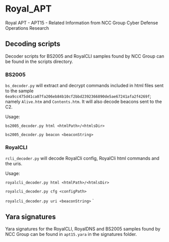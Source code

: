 # Royal_APT
Royal APT - APT15 - Related Information from NCC Group Cyber Defense Operations Research


## Decoding scripts
Decoder scripts for BS2005 and RoyalCLI samples found by NCC Group can be found in the scripts directory. 

### BS2005
  `bs_decoder.py` will extract and decrypt commands included in html files sent to the sample `6ea9cc475d41ca07fa206eb84b10cf2bbd2392366890de5ae67241afa2f4269f`; namely `Alive.htm` and `Contents.htm`. It will also decode beacons sent to the C2.

Usage:

`bs2005_decoder.py html <htmlPath>/<htmlsDir>`

`bs2005_decoder.py beacon <beaconString>`

### RoyalCLI
`rcli_decoder.py` will decode RoyalCli config, RoyalCli html commands and the uris. 


Usage:

`royalcli_decoder.py html <htmlPath>/<htmlsDir>`

`royalcli_decoder.py cfg <configPath>`

`royalcli_decoder.py uri <beaconString>`
`

## Yara signatures
Yara signatures for the RoyalCLI, RoyalDNS and BS2005 samples found by NCC Group can be found in `apt15.yara` in the signatures folder.
